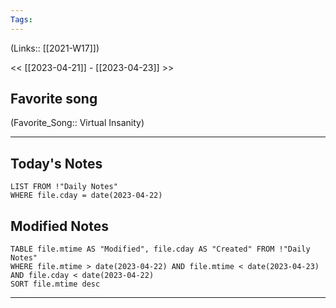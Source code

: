 ```yaml
---
Tags:
---
```

(Links:: [[2021-W17]])

<< [[2023-04-21]] - [[2023-04-23]] >>
## Favorite song
(Favorite_Song:: Virtual Insanity)

___
## Today's Notes
```dataview
LIST FROM !"Daily Notes"
WHERE file.cday = date(2023-04-22)
```
## Modified Notes
```dataview
TABLE file.mtime AS "Modified", file.cday AS "Created" FROM !"Daily Notes" 
WHERE file.mtime > date(2023-04-22) AND file.mtime < date(2023-04-23) AND file.cday < date(2023-04-22)
SORT file.mtime desc
```
___
